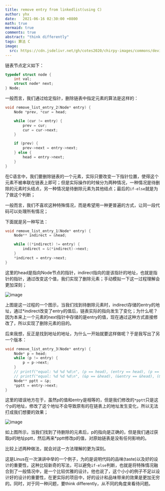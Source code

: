 ```yaml
---
title: remove entry from linkedlist(using C)
author: yhx
date:   2021-06-16 02:30:00 +0800
math: true
mermaid: true
comments: true
abstract: "think differently"
tags: 算法 C
image:
  src: https://cdn.jsdelivr.net/gh/cotes2020/chirpy-images/commons/devices-mockup.png
---
```


链表节点定义如下：
```c
typedef struct node {
    int val;
    struct node* next;
} Node;
```

一般而言，我们通过给定指针，删除链表中指定元素的算法是这样的：
```c
void remove_list_entry_2(Node* entry) {
    Node *prev, *cur = head;

    while (cur != entry) {
        prev = cur;
        cur = cur->next;
    }

    if (prev) {
        prev->next = entry->next;
    } else {
        head = entry->next;
    }
}
```

在C语言中，我们要删除链表的一个元素，实际只要改变一下指针位置，使得这个元素不被串联在链表上即可；但是实际操作的时候分为两种情况，一种情况是待删除的元素时头结点，另一种情况是待删除元素为其他结点；最后的`if-else`就是为了做这个判断；

一般而言，我们不喜欢这种特殊情况，而是希望用一种更普遍的方式，让同一段代码可以处理所有情况；

下面就是另一种写法：
```c
void remove_list_entry_1(Node* entry) {
    Node** indirect = &head;

    while ((*indirect) != entry) {
        indirect = &(*indirect)->next;
    }
    *indirect = entry->next;
}
```

这里的head是指向Node节点的指针，indirect指向的是该指针的地址，也就是指针的指针，通过改变这个值，我们实现了删除元素；手动模拟一下这一过程理解会更加深刻；

![image](https://user-images.githubusercontent.com/85326814/122100281-96066980-ce45-11eb-9348-36a941dbe793.png)

上图是这一过程的一个图示，当我们找到待删除元素时，indirect存储的entry的地址，通过*indirect改变了entry的值后，链表实际的指向发生了变化；为什么呢？因为本来上一个元素的next指针中存储的是entry的值，现在通过这种方式直接修改了，所以实现了删除元素的目的。

后来我想，反正是找到地址的地址，为什么一开始就要这样做呢？于是我写出了另一个版本：

```c
void remove_list_entry_3(Node* entry) {
    Node* p = head;
    while (p != entry) {
        p = p->next;
    }
    // printf("equal: %d %d %d\n", (p == head), (entry == head), (p == entry));
    // printf("equal: %d %d %d\n", (&p == &head), (&entry == &head), (&p == &entry));
    Node** pptt = &p;
    *pptt = entry->next;
}
```

这里的错误地方在于，虽然p的值和entry是相等的，但是我们修改的`*pptt`只是这个p的地址，修改了这个地址不会导致原有的在链表上的地址发生变化，所以无法打成我们想要的效果；

![image](https://user-images.githubusercontent.com/85326814/122100042-4f187400-ce45-11eb-9327-33337b4c5174.png)

如上图所示，当我们找到了待删除的元素后，p的指向是正确的，但是我们通过获取p的地址pptt，然后再来*pptt修改p的值，对原始链表是没有任何影响的。

比较上述两种做法，就会对这一方法理解的更为深刻。

这是Linus在一次演讲中举的一个例子，为的是说明代码的品味(taste)以及好的设计的重要性，这种比较新奇的写法，可以避免`if-else`判断，也就是将特殊情况融合到了一般情况中，是一个比较优雅的设计。他也说了，这个小小的例子不足以设计好的设计的重要性，在更实际的项目中，好的设计和品味带来的效果是更加无穷的。同时，对于同一种问题，要think differently，从不同的角度来看待问题。

